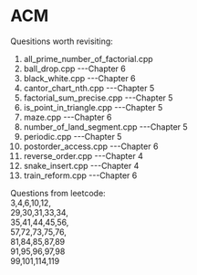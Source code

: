 # ACM

Quesitions worth revisiting:<br>
1.  all_prime_number_of_factorial.cpp<br>
2.  ball_drop.cpp ---Chapter 6<br>
3.  black_white.cpp ---Chapter 6<br>
4.  cantor_chart_nth.cpp ---Chapter 5<br>
5.  factorial_sum_precise.cpp ---Chapter 5<br>
6.  is_point_in_triangle.cpp ---Chapter 5<br>
7.  maze.cpp ---Chapter 6<br>
8.  number_of_land_segment.cpp ---Chapter 5<br>
9.  periodic.cpp ---Chapter 5<br>
10. postorder_access.cpp ---Chapter 6<br>
11. reverse_order.cpp ---Chapter 4<br>
12. snake_insert.cpp ---Chapter 4<br>
13. train_reform.cpp ---Chapter 6<br>

Questions from leetcode:<br>
3,4,6,10,12, <br>
29,30,31,33,34, <br>
35,41,44,45,56, <br>
57,72,73,75,76, <br>
81,84,85,87,89 <br>
91,95,96,97,98 <br>
99,101,114,119 
